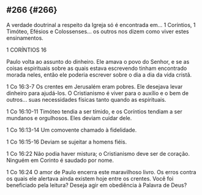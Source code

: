 ## #266 {#266}

A verdade doutrinal a respeito da Igreja só é encontrada em... 1 Coríntios, 1 Timóteo, Efésios e Colossenses... os outros nos dizem como viver estes ensinamentos.

1 CORÍNTIOS 16

Paulo volta ao assunto do dinheiro. Ele amava o povo do Senhor, e se as coisas espirituais sobre as quais estava escrevendo tinham encontrado morada neles, então ele poderia escrever sobre o dia a dia da vida cristã.

1 Co 16:3-7 Os crentes em Jerusalém eram pobres. Ele desejava levar dinheiro para ajudá-los. O Cristianismo é viver para o auxílio e o bem de outros... suas necessidades físicas tanto quando as espirituais.

1 Co 16:10-11 Timóteo tendia a ser tímido, e os Coríntios tendiam a ser mundanos e orgulhosos. Eles deviam cuidar dele.

1 Co 16:13-14 Um comovente chamado à fidelidade.

1 Co 16:15-16 Deviam se sujeitar a homens fiéis.

1 Co 16:22 Não podia haver mistura; o Cristianismo deve ser de coração. Ninguém em Corinto é saudado por nome.

1 Co 16:24 O amor de Paulo encerra este maravilhoso livro. Os erros contra os quais ele alertava ainda existem hoje entre os crentes. Você foi beneficiado pela leitura? Deseja agir em obediência à Palavra de Deus?